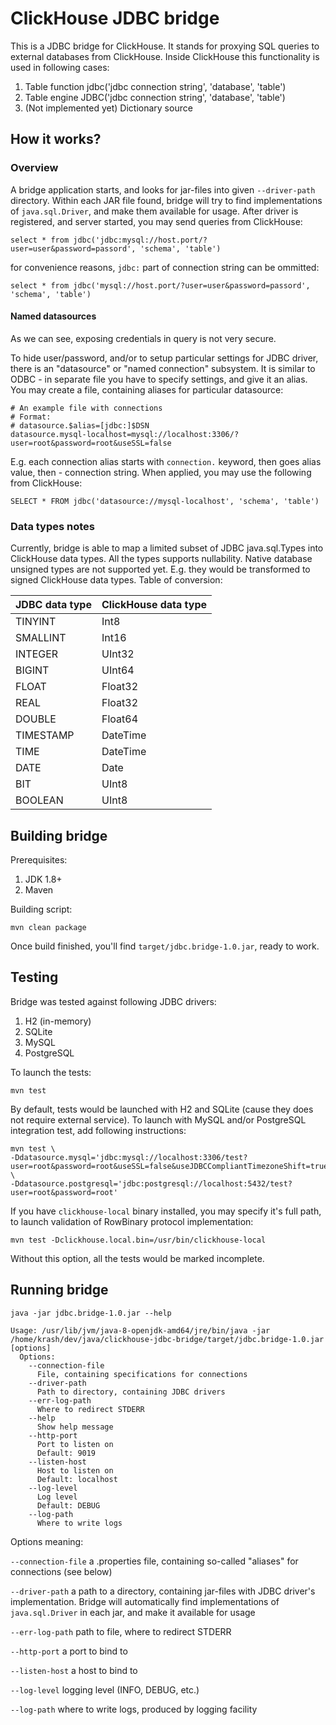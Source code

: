 ClickHouse JDBC bridge
=====

This is a JDBC bridge for ClickHouse. It stands for proxying SQL queries to external databases from ClickHouse.
Inside ClickHouse this functionality is used in following cases:

1. Table function jdbc('jdbc connection string', 'database', 'table')
2. Table engine JDBC('jdbc connection string', 'database', 'table')
3. (Not implemented yet) Dictionary source

## How it works?
### Overview
A bridge application starts, and looks for jar-files into given `--driver-path` directory.
Within each JAR file found, bridge will try to find implementations of `java.sql.Driver`, and make them 
available for usage. 
After driver is registered, and server started, you may send queries from ClickHouse:
```
select * from jdbc('jdbc:mysql://host.port/?user=user&password=passord', 'schema', 'table')
```
for convenience reasons, `jdbc:` part of connection string can be ommitted:
```
select * from jdbc('mysql://host.port/?user=user&password=passord', 'schema', 'table')
```

#### Named datasources
As we can see, exposing credentials in query is not very secure. 

To hide user/password, and/or to setup particular settings for JDBC driver, there is an "datasource" or "named connection" subsystem.
It is similar to ODBC - in separate file you have to specify settings, and give it an alias.
You may create a file, containing aliases for particular datasource:

 ```properties
# An example file with connections
# Format:
# datasource.$alias=[jdbc:]$DSN
datasource.mysql-localhost=mysql://localhost:3306/?user=root&password=root&useSSL=false
 ```
E.g. each connection alias starts with `connection.` keyword, then goes alias value, then - connection string.
When applied, you may use the following from ClickHouse:
```roomsql
SELECT * FROM jdbc('datasource://mysql-localhost', 'schema', 'table')
 ```
 
### Data types notes
Currently, bridge is able to map a limited subset of JDBC java.sql.Types into ClickHouse data types.
All the types supports nullability. Native database unsigned types are not supported yet. E.g. they would be transformed to signed ClickHouse data types.
Table of conversion:

| JDBC data type | ClickHouse data type |
|----------------|----------------------|
| TINYINT        | Int8 |
| SMALLINT       | Int16 |
| INTEGER        | UInt32 |
| BIGINT         | UInt64 |
| FLOAT          | Float32 |
| REAL           | Float32 |
| DOUBLE         | Float64 |
| TIMESTAMP      | DateTime |
| TIME           | DateTime |
| DATE           | Date |
| BIT            | UInt8 |
| BOOLEAN        | UInt8 |

## Building bridge
Prerequisites:
1. JDK 1.8+
2. Maven

Building script:
```
mvn clean package
```

Once build finished, you'll find `target/jdbc.bridge-1.0.jar`, ready to work.

## Testing
Bridge was tested against following JDBC drivers:
1. H2 (in-memory)
2. SQLite
3. MySQL
4. PostgreSQL

To launch the tests:
```
mvn test
```

By default, tests would be launched with H2 and SQLite (cause they does not require external service).
To launch with MySQL and/or PostgreSQL integration test, add following instructions:
```
mvn test \
-Ddatasource.mysql='jdbc:mysql://localhost:3306/test?user=root&password=root&useSSL=false&useJDBCCompliantTimezoneShift=true&useLegacyDatetimeCode=false&serverTimezone=UTC' \
-Ddatasource.postgresql='jdbc:postgresql://localhost:5432/test?user=root&password=root'
```

If you have `clickhouse-local` binary installed, you may specify it's full path, to launch validation of RowBinary protocol implementation:
```
mvn test -Dclickhouse.local.bin=/usr/bin/clickhouse-local
```

Without this option, all the tests would be marked incomplete.
## Running bridge
```
java -jar jdbc.bridge-1.0.jar --help

Usage: /usr/lib/jvm/java-8-openjdk-amd64/jre/bin/java -jar /home/krash/dev/java/clickhouse-jdbc-bridge/target/jdbc.bridge-1.0.jar [options]
  Options:
    --connection-file
      File, containing specifications for connections
    --driver-path
      Path to directory, containing JDBC drivers
    --err-log-path
      Where to redirect STDERR
    --help
      Show help message
    --http-port
      Port to listen on
      Default: 9019
    --listen-host
      Host to listen on
      Default: localhost
    --log-level
      Log level
      Default: DEBUG
    --log-path
      Where to write logs
```
Options meaning:

`--connection-file` a .properties file, containing so-called "aliases" for connections (see below)

`--driver-path` a path to a directory, containing jar-files with JDBC driver's implementation. Bridge will automatically 
find implementations of `java.sql.Driver` in each jar, and make it available for usage

`--err-log-path` path to file, where to redirect STDERR

`--http-port` a port to bind to

`--listen-host` a host to bind to

`--log-level` logging level (INFO, DEBUG, etc.)

`--log-path` where to write logs, produced by logging facility 



